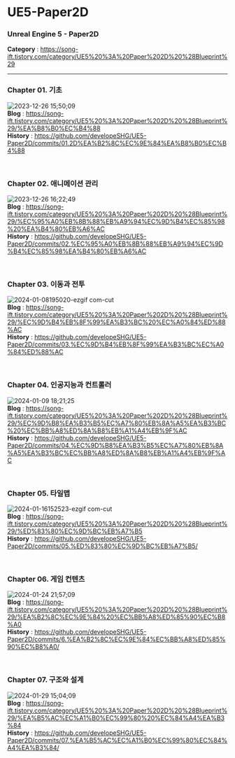 # UE5-Paper2D
<h3>Unreal Engine 5 - Paper2D</h3>

<b>Category</b> : https://song-ift.tistory.com/category/UE5%20%3A%20Paper%202D%20%28Blueprint%29

<hr size="5">

<h3>Chapter 01. 기초</h3>

![2023-12-26 15;50;09](https://github.com/developeSHG/UE5-Paper2D/assets/79896868/1fb493ee-b06d-4286-8d39-ac91ff56cd27)
<br><b>Blog</b> : https://song-ift.tistory.com/category/UE5%20%3A%20Paper%202D%20%28Blueprint%29/%EA%B8%B0%EC%B4%88
<br><b>History</b> : https://github.com/developeSHG/UE5-Paper2D/commits/01.2D%EA%B2%8C%EC%9E%84%EA%B8%B0%EC%B4%88

<br><h3>Chapter 02. 애니메이션 관리</h3>
![2023-12-26 16;22;49](https://github.com/developeSHG/UE5-Paper2D/assets/79896868/3d57df84-1a65-4f87-81d8-a77e076243b0)
<br><b>Blog</b> : https://song-ift.tistory.com/category/UE5%20%3A%20Paper%202D%20%28Blueprint%29/%EC%95%A0%EB%8B%88%EB%A9%94%EC%9D%B4%EC%85%98%20%EA%B4%80%EB%A6%AC
<br><b>History</b> : https://github.com/developeSHG/UE5-Paper2D/commits/02.%EC%95%A0%EB%8B%88%EB%A9%94%EC%9D%B4%EC%85%98%EA%B4%80%EB%A6%AC

<br><h3>Chapter 03. 이동과 전투</h3>
![2024-01-08195020-ezgif com-cut](https://github.com/developeSHG/UE5-Paper2D/assets/79896868/4fabab94-4877-4850-9de1-91a88f9a120e)
<br><b>Blog</b> : https://song-ift.tistory.com/category/UE5%20%3A%20Paper%202D%20%28Blueprint%29/%EC%9D%B4%EB%8F%99%EA%B3%BC%20%EC%A0%84%ED%88%AC
<br><b>History</b> : https://github.com/developeSHG/UE5-Paper2D/commits/03.%EC%9D%B4%EB%8F%99%EA%B3%BC%EC%A0%84%ED%88%AC

<br><h3>Chapter 04. 인공지능과 컨트롤러</h3>
![2024-01-09 18;21;25](https://github.com/developeSHG/UE5-Paper2D/assets/79896868/59b57d0e-9839-4c8b-9401-ac389e0855b4)
<br><b>Blog</b> : https://song-ift.tistory.com/category/UE5%20%3A%20Paper%202D%20%28Blueprint%29/%EC%9D%B8%EA%B3%B5%EC%A7%80%EB%8A%A5%EA%B3%BC%20%EC%BB%A8%ED%8A%B8%EB%A1%A4%EB%9F%AC
<br><b>History</b> : https://github.com/developeSHG/UE5-Paper2D/commits/04.%EC%9D%B8%EA%B3%B5%EC%A7%80%EB%8A%A5%EA%B3%BC%EC%BB%A8%ED%8A%B8%EB%A1%A4%EB%9F%AC

<br><h3>Chapter 05. 타일맵</h3>
![2024-01-16152523-ezgif com-cut](https://github.com/developeSHG/UE5-Paper2D/assets/79896868/413a0ab7-f5e9-4611-bb62-5abc9932f370)
<br><b>Blog</b> : https://song-ift.tistory.com/category/UE5%20%3A%20Paper%202D%20%28Blueprint%29/%ED%83%80%EC%9D%BC%EB%A7%B5
<br><b>History</b> : https://github.com/developeSHG/UE5-Paper2D/commits/05.%ED%83%80%EC%9D%BC%EB%A7%B5/

<br><h3>Chapter 06. 게임 컨텐츠</h3>
![2024-01-24 21;57;09](https://github.com/developeSHG/UE5-Paper2D/assets/79896868/d188d898-db8c-4963-a052-006f142ae193)
<br><b>Blog</b> : https://song-ift.tistory.com/category/UE5%20%3A%20Paper%202D%20%28Blueprint%29/%EA%B2%8C%EC%9E%84%20%EC%BB%A8%ED%85%90%EC%B8%A0
<br><b>History</b> : https://github.com/developeSHG/UE5-Paper2D/commits/6.%EA%B2%8C%EC%9E%84%EC%BB%A8%ED%85%90%EC%B8%A0/

<br><h3>Chapter 07. 구조와 설계</h3>
![2024-01-29 15;04;09](https://github.com/developeSHG/UE5-Paper2D/assets/79896868/3aa96e9e-aa8c-44d9-b964-79e7aa8b69ab)
<br><b>Blog</b> : https://song-ift.tistory.com/category/UE5%20%3A%20Paper%202D%20%28Blueprint%29/%EA%B5%AC%EC%A1%B0%EC%99%80%20%EC%84%A4%EA%B3%84
<br><b>History</b> : https://github.com/developeSHG/UE5-Paper2D/commits/07.%EA%B5%AC%EC%A1%B0%EC%99%80%EC%84%A4%EA%B3%84/
